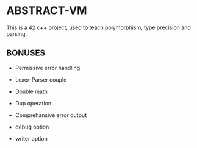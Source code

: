 # ABSTRACT-VM

This is a 42 c++ project, used to teach polymorphism, type precision and parsing.

## BONUSES

* Permissive error handling
* Lexer-Parser couple

* Double math
* Dup operation
* Comprehansive error output
* debug option
* writer option
